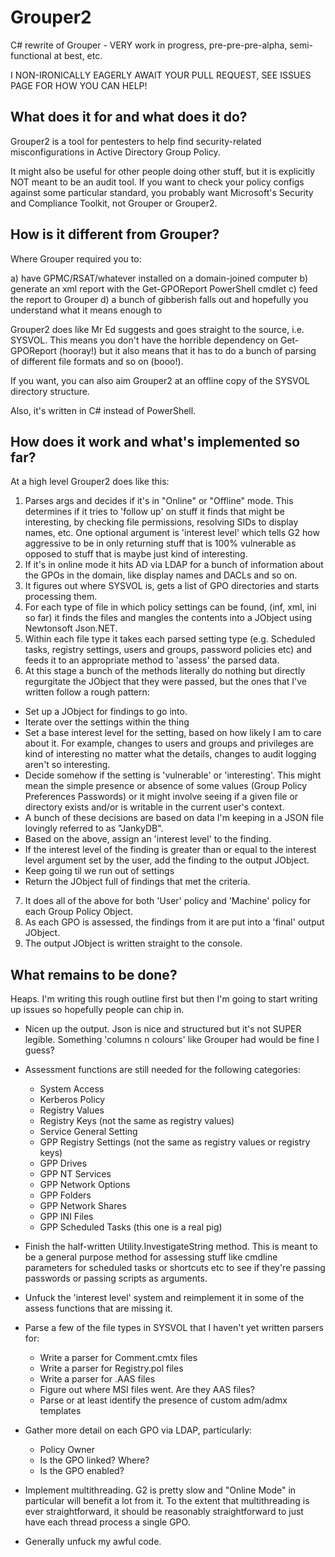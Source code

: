# Grouper2
C# rewrite of Grouper - VERY work in progress, pre-pre-pre-alpha, semi-functional at best, etc.

I NON-IRONICALLY EAGERLY AWAIT YOUR PULL REQUEST, SEE ISSUES PAGE FOR HOW YOU CAN HELP!

## What does it for and what does it do?

Grouper2 is a tool for pentesters to help find security-related misconfigurations in Active Directory Group Policy. 

It might also be useful for other people doing other stuff, but it is explicitly NOT meant to be an audit tool. If you want to check your policy configs against some particular standard, you probably want Microsoft's Security and Compliance Toolkit, not Grouper or Grouper2.

## How is it different from Grouper?

Where Grouper required you to:

a) have GPMC/RSAT/whatever installed on a domain-joined computer
b) generate an xml report with the Get-GPOReport PowerShell cmdlet
c) feed the report to Grouper
d) a bunch of gibberish falls out and hopefully you understand what it means enough to 

Grouper2 does like Mr Ed suggests and goes straight to the source, i.e. SYSVOL. This means you don't have the horrible dependency on Get-GPOReport (hooray!) but it also means that it has to do a bunch of parsing of different file formats and so on (booo!).

If you want, you can also aim Grouper2 at an offline copy of the SYSVOL directory structure.

Also, it's written in C# instead of PowerShell.

## How does it work and what's implemented so far?

At a high level Grouper2 does like this:

1. Parses args and decides if it's in "Online" or "Offline" mode. This determines if it tries to 'follow up' on stuff it finds that might be interesting, by checking file permissions, resolving SIDs to display names, etc. One optional argument is 'interest level' which tells G2 how aggressive to be in only returning stuff that is 100% vulnerable as opposed to stuff that is maybe just kind of interesting.
2. If it's in online mode it hits AD via LDAP for a bunch of information about the GPOs in the domain, like display names and DACLs and so on.
3. It figures out where SYSVOL is, gets a list of GPO directories and starts processing them.
4. For each type of file in which policy settings can be found, (inf, xml, ini so far) it finds the files and mangles the contents into a JObject using Newtonsoft Json.NET.
5. Within each file type it takes each parsed setting type (e.g. Scheduled tasks, registry settings, users and groups, password policies etc) and feeds it to an appropriate method to 'assess' the parsed data.
6. At this stage a bunch of the methods literally do nothing but directly regurgitate the JObject that they were passed, but the ones that I've written follow a rough pattern:
- Set up a JObject for findings to go into.
- Iterate over the settings within the thing
- Set a base interest level for the setting, based on how likely I am to care about it. For example, changes to users and groups and privileges are kind of interesting no matter what the details, changes to audit logging aren't so interesting.
- Decide somehow if the setting is 'vulnerable' or 'interesting'. This might mean the simple presence or absence of some values (Group Policy Preferences Passwords) or it might involve seeing if a given file or directory exists and/or is writable in the current user's context.
- A bunch of these decisions are based on data I'm keeping in a JSON file lovingly referred to as "JankyDB".
- Based on the above, assign an 'interest level' to the finding.
- If the interest level of the finding is greater than or equal to the interest level argument set by the user, add the finding to the output JObject.
- Keep going til we run out of settings
- Return the JObject full of findings that met the criteria.
7. It does all of the above for both 'User' policy and 'Machine' policy for each Group Policy Object.
8. As each GPO is assessed, the findings from it are put into a 'final' output JObject.
9. The output JObject is written straight to the console.

## What remains to be done?

Heaps. I'm writing this rough outline first but then I'm going to start writing up issues so hopefully people can chip in.

- Nicen up the output. Json is nice and structured but it's not SUPER legible. Something 'columns n colours' like Grouper had would be fine I guess?

- Assessment functions are still needed for the following categories:
  - System Access
  - Kerberos Policy
  - Registry Values
  - Registry Keys (not the same as registry values)
  - Service General Setting
  - GPP Registry Settings (not the same as registry values or registry keys)
  - GPP Drives
  - GPP NT Services
  - GPP Network Options
  - GPP Folders
  - GPP Network Shares
  - GPP INI Files
  - GPP Scheduled Tasks (this one is a real pig)

- Finish the half-written Utility.InvestigateString method. This is meant to be a general purpose method for assessing stuff like cmdline parameters for scheduled tasks or shortcuts etc to see if they're passing passwords or passing scripts as arguments.
  
- Unfuck the 'interest level' system and reimplement it in some of the assess functions that are missing it.

- Parse a few of the file types in SYSVOL that I haven't yet written parsers for:
  - Write a parser for Comment.cmtx files
  - Write a parser for Registry.pol files
  - Write a parser for .AAS files
  - Figure out where MSI files went. Are they AAS files?
  - Parse or at least identify the presence of custom adm/admx templates

- Gather more detail on each GPO via LDAP, particularly:
  - Policy Owner
  - Is the GPO linked? Where?
  - Is the GPO enabled?

- Implement multithreading. G2 is pretty slow and "Online Mode" in particular will benefit a lot from it. To the extent that multithreading is ever straightforward, it should be reasonably straightforward to just have each thread process a single GPO.

- Generally unfuck my awful code.
